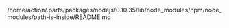 /home/action/.parts/packages/nodejs/0.10.35/lib/node_modules/npm/node_modules/path-is-inside/README.md
